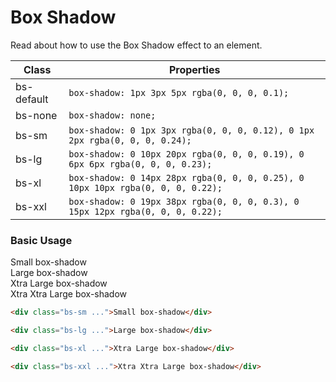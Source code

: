 # Box Shadow

Read about how to use the Box Shadow effect to an element.

| Class      | Properties                                                                      |
| ---------- | ------------------------------------------------------------------------------- |
| bs-default | `box-shadow: 1px 3px 5px rgba(0, 0, 0, 0.1);`                                   |
| bs-none    | `box-shadow: none;`                                                             |
| bs-sm      | `box-shadow: 0 1px 3px rgba(0, 0, 0, 0.12), 0 1px 2px rgba(0, 0, 0, 0.24);`     |
| bs-lg      | `box-shadow: 0 10px 20px rgba(0, 0, 0, 0.19), 0 6px 6px rgba(0, 0, 0, 0.23);`   |
| bs-xl      | `box-shadow: 0 14px 28px rgba(0, 0, 0, 0.25), 0 10px 10px rgba(0, 0, 0, 0.22);` |
| bs-xxl     | `box-shadow: 0 19px 38px rgba(0, 0, 0, 0.3), 0 15px 12px rgba(0, 0, 0, 0.22);`  |

### Basic Usage

<div class="bs-sm p-3 text-center ...">
    Small box-shadow
</div>

<div class="bs-lg p-3 text-center ...">
    Large box-shadow
</div>

<div class="bs-xl p-3 text-center ...">
    Xtra Large box-shadow
</div>

<div class="bs-xxl p-3 text-center ...">
    Xtra Xtra Large box-shadow
</div>

```html
<div class="bs-sm ...">Small box-shadow</div>

<div class="bs-lg ...">Large box-shadow</div>

<div class="bs-xl ...">Xtra Large box-shadow</div>

<div class="bs-xxl ...">Xtra Xtra Large box-shadow</div>
```
